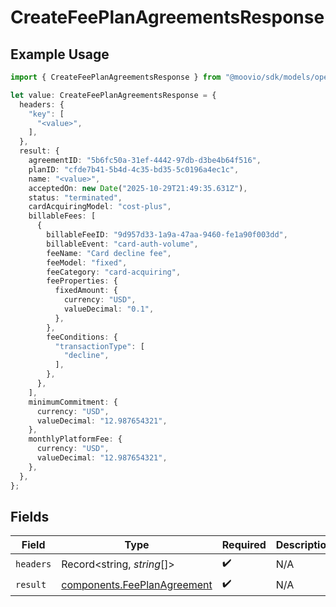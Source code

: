# CreateFeePlanAgreementsResponse

## Example Usage

```typescript
import { CreateFeePlanAgreementsResponse } from "@moovio/sdk/models/operations";

let value: CreateFeePlanAgreementsResponse = {
  headers: {
    "key": [
      "<value>",
    ],
  },
  result: {
    agreementID: "5b6fc50a-31ef-4442-97db-d3be4b64f516",
    planID: "cfde7b41-5b4d-4c35-bd35-5c0196a4ec1c",
    name: "<value>",
    acceptedOn: new Date("2025-10-29T21:49:35.631Z"),
    status: "terminated",
    cardAcquiringModel: "cost-plus",
    billableFees: [
      {
        billableFeeID: "9d957d33-1a9a-47aa-9460-fe1a90f003dd",
        billableEvent: "card-auth-volume",
        feeName: "Card decline fee",
        feeModel: "fixed",
        feeCategory: "card-acquiring",
        feeProperties: {
          fixedAmount: {
            currency: "USD",
            valueDecimal: "0.1",
          },
        },
        feeConditions: {
          "transactionType": [
            "decline",
          ],
        },
      },
    ],
    minimumCommitment: {
      currency: "USD",
      valueDecimal: "12.987654321",
    },
    monthlyPlatformFee: {
      currency: "USD",
      valueDecimal: "12.987654321",
    },
  },
};
```

## Fields

| Field                                                                      | Type                                                                       | Required                                                                   | Description                                                                |
| -------------------------------------------------------------------------- | -------------------------------------------------------------------------- | -------------------------------------------------------------------------- | -------------------------------------------------------------------------- |
| `headers`                                                                  | Record<string, *string*[]>                                                 | :heavy_check_mark:                                                         | N/A                                                                        |
| `result`                                                                   | [components.FeePlanAgreement](../../models/components/feeplanagreement.md) | :heavy_check_mark:                                                         | N/A                                                                        |
